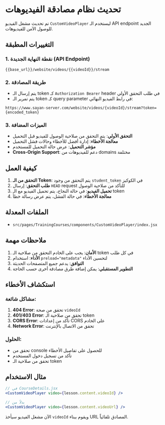 # تحديث نظام مصادقة الفيديوهات

تم تحديث مشغل الفيديو `CustomVideoPlayer` ليستخدم الـ API endpoint الجديد للوصول الآمن للفيديوهات.

## التغييرات المطبقة

### 1. نقطة النهاية الجديدة (API Endpoint)
```
{{base_url}}/website/videos/{{videoId}}/stream
```

### 2. طريقة المصادقة
- يتم إرسال الـ token كـ `Authorization Bearer` header في طلب التحقق الأولي
- يتم تمرير الـ token كـ query parameter في رابط الفيديو النهائي:
```
https://www.sayan-server.com/website/videos/{videoId}/stream?token={encoded_token}
```

### 3. الميزات المضافة
- **التحقق الأولي**: يتم التحقق من صلاحية الوصول للفيديو قبل التحميل
- **معالجة الأخطاء**: إدارة أفضل للأخطاء وحالات فشل التحميل
- **مؤشر التحميل**: عرض حالة التحميل للمستخدم
- **Cross-Origin Support**: دعم للفيديوهات من domains مختلفة

## كيفية العمل

1. **التحقق من الـ Token**: يتم التحقق من وجود `student_token` في الكوكيز
2. **طلب التحقق**: إرسال `HEAD` request للتأكد من صلاحية الوصول
3. **تحميل الفيديو**: في حالة النجاح، يتم تحميل الفيديو مع الـ token
4. **معالجة الأخطاء**: في حالة الفشل، يتم عرض رسالة خطأ

## الملفات المعدلة

- `src/pages/TrainingCourses/components/CustomVideoPlayer/index.jsx`

## ملاحظات مهمة

1. **الأمان**: يجب على الخادم التحقق من صلاحية الـ token في كل طلب
2. **الأداء**: استخدام `preload="metadata"` لتحسين الأداء
3. **التوافق**: يدعم جميع المتصفحات الحديثة
4. **التطوير المستقبلي**: يمكن إضافة طرق مصادقة أخرى حسب الحاجة

## استكشاف الأخطاء

### مشاكل شائعة:
1. **404 Error**: تحقق من صحة `videoId`
2. **401/403 Error**: تحقق من صلاحية الـ token
3. **CORS Error**: تأكد من إعدادات CORS على الخادم
4. **Network Error**: تحقق من الاتصال بالإنترنت

### الحلول:
- تحقق من console للحصول على تفاصيل الأخطاء
- تأكد من تسجيل دخول المستخدم
- تحقق من صلاحية الـ token

## مثال الاستخدام

```jsx
// في CourseDetails.jsx
<CustomVideoPlayer video={lesson.content.videoId} />

// بدلاً من
<CustomVideoPlayer video={lesson.content.videoUrl} />
```

الآن مشغل الفيديو سيأخذ `videoId` ويقوم ببناء URL المصادق تلقائياً. 